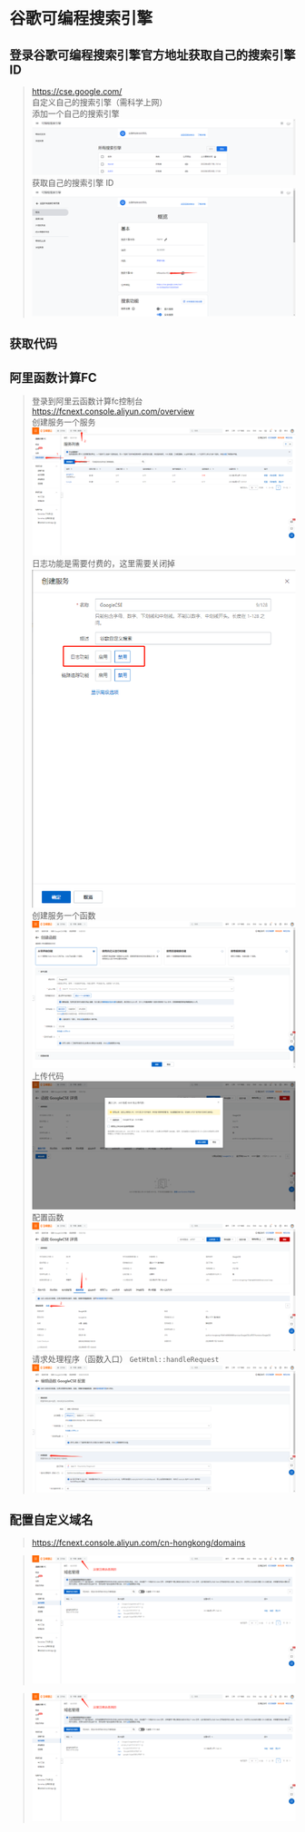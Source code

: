 # 谷歌可编程搜索引擎

## 登录谷歌可编程搜索引擎官方地址获取自己的搜索引擎ID
> https://cse.google.com/  
> 自定义自己的搜索引擎（需科学上网）  
> 添加一个自己的搜索引擎  
![添加一个自己的搜索引擎](./img/cse1.png)
> 获取自己的搜索引擎 ID  
![获取自己的搜索引擎 ID](./img/cse2.png)


## 获取代码


## 阿里函数计算FC
> 登录到阿里云函数计算fc控制台 https://fcnext.console.aliyun.com/overview  
> 创建服务一个服务  
> ![获取自己的搜索引擎 ID](./img/alifc1.png)  
> 日志功能是需要付费的，这里需要关闭掉  
> ![获取自己的搜索引擎 ID](./img/alifc2.png)   
> 创建服务一个函数  
> ![获取自己的搜索引擎 ID](./img/alifc3.png)   
> 上传代码  
> ![获取自己的搜索引擎 ID](./img/alifc4.png)  
> 配置函数  
> ![获取自己的搜索引擎 ID](./img/alifc5.png)  
> 请求处理程序（函数入口） `GetHtml::handleRequest`  
> ![获取自己的搜索引擎 ID](./img/alifc6.png)  

## 配置自定义域名
> https://fcnext.console.aliyun.com/cn-hongkong/domains  

> ![获取自己的搜索引擎 ID](./img/alifc7.png)  

> ![获取自己的搜索引擎 ID](./img/alifc7.png)  